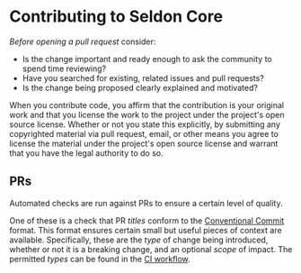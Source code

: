 # Contributing to Seldon Core

_Before opening a pull request_ consider:

- Is the change important and ready enough to ask the community to spend time reviewing?
- Have you searched for existing, related issues and pull requests?
- Is the change being proposed clearly explained and motivated?

When you contribute code, you affirm that the contribution is your original work and that you
license the work to the project under the project's open source license. Whether or not you
state this explicitly, by submitting any copyrighted material via pull request, email, or
other means you agree to license the material under the project's open source license and
warrant that you have the legal authority to do so.

## PRs

Automated checks are run against PRs to ensure a certain level of quality.

One of these is a check that PR _titles_ conform to the [Conventional Commit](https://www.conventionalcommits.org/en/v1.0.0/) format.
This format ensures certain small but useful pieces of context are available.
Specifically, these are the _type_ of change being introduced, whether or not it is a breaking change, and an optional _scope_ of impact.
The permitted _types_ can be found in the [CI workflow](./.github/workflows/pr-title.yaml).
